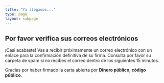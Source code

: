 ```yaml
---
title: "Ya llegamos..."
type: page
layout: subpage
---
```


## Por favor verifica sus correos electrónicos

¡Casi acabaste! Vas a recibir próximamente un correo electrónico con un enlace para la confirmación definitiva de su firma. Consulta por favor su carpeta de spam si no recibes el correo dentro de los siguientes 15 minutos. 

Gracias por haber firmado la carta abierta por **Dinero público, código público**.
